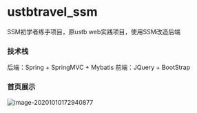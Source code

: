 # ustbtravel_ssm
SSM初学者练手项目，原ustb web实践项目，使用SSM改造后端

### 技术栈
后端：Spring + SpringMVC + Mybatis
前端：JQuery + BootStrap

### 首页展示

![image-20201010172940877](C:\Users\2441632735\AppData\Roaming\Typora\typora-user-images\image-20201010172940877.png)